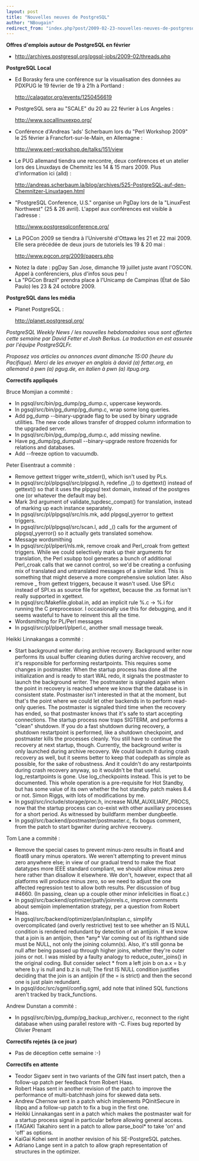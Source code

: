 ```yaml
---
layout: post
title: "Nouvelles neuves de PostgreSQL"
author: "NBougain"
redirect_from: "index.php?post/2009-02-23-nouvelles-neuves-de-postgresql "
---
```




<p><strong>Offres d'emplois autour de PostgreSQL en f&eacute;vrier</strong></p>

<ul>

<li><a target="_blank" href="http://archives.postgresql.org/pgsql-jobs/2009-02/threads.php">http://archives.postgresql.org/pgsql-jobs/2009-02/threads.php</a></li>

</ul>

<p><strong>PostgreSQL Local</strong></p>

<ul>

<li>Ed Borasky fera une conf&eacute;rence sur la visualisation des donn&eacute;es au PDXPUG le 19 f&eacute;vrier de 19 &agrave; 21h &agrave; Portland&nbsp;: 

<a target="_blank" href="http://calagator.org/events/1250456619">http://calagator.org/events/1250456619</a></li>

<li>PostgreSQL sera au "SCALE" du 20 au 22 f&eacute;vrier &agrave; Los Angeles&nbsp;: 

<a target="_blank" href="http://www.socallinuxexpo.org/">http://www.socallinuxexpo.org/</a></li>

<li>Conf&eacute;rence d'Andreas 'ads' Scherbaum lors du "Perl Workshop 2009" le 25 f&eacute;vrier &agrave; Francfort-sur-le-Main, en Allemagne&nbsp;: 

<a target="_blank" href="http://www.perl-workshop.de/talks/151/view">http://www.perl-workshop.de/talks/151/view</a></li>

<li>Le PUG allemand tiendra une rencontre, deux conf&eacute;rences et un atelier lors des Linuxdays de Chemnitz les 14 &amp; 15 mars 2009. Plus d'information ici (alld)&nbsp;: 

<a target="_blank" href="http://andreas.scherbaum.la/blog/archives/525-PostgreSQL-auf-den-Chemnitzer-Linuxtagen.html">http://andreas.scherbaum.la/blog/archives/525-PostgreSQL-auf-den-Chemnitzer-Linuxtagen.html</a></li>

<li>"PostgreSQL Conference, U.S." organise un PgDay lors de la "LinuxFest Northwest" (25 &amp; 26 avril). L'appel aux conf&eacute;rences est visible &agrave; l'adresse&nbsp;: 

<a target="_blank" href="http://www.postgresqlconference.org/">http://www.postgresqlconference.org/</a></li>

<li>La PGCon 2009 se tiendra &agrave; l'Universit&eacute; d'Ottawa les 21 et 22 mai 2009. Elle sera pr&eacute;c&eacute;d&eacute;e de deux jours de tutoriels les 19 &amp; 20 mai&nbsp;: 

<a target="_blank" href="http://www.pgcon.org/2009/papers.php">http://www.pgcon.org/2009/papers.php</a></li>

<li>Notez la date&nbsp;: pgDay San Jose, dimanche 19 juillet juste avant l'OSCON. Appel &agrave; conf&eacute;renciers, plus d'infos sous peu&nbsp;!</li>

<li>La "PGCon Brazil" prendra place &agrave; l'Unicamp de Campinas (&Eacute;tat de S&atilde;o Paulo) les 23 &amp; 24 octobre 2009.</li>

</ul>

<p><strong>PostgreSQL dans les m&eacute;dia</strong></p>

<ul>

<li>Planet PostgreSQL&nbsp;: 

<a target="_blank" href="http://planet.postgresql.org/">http://planet.postgresql.org/</a></li>

</ul>

<p><i>PostgreSQL Weekly News / les nouvelles hebdomadaires vous sont offertes cette semaine par David Fetter et Josh Berkus. La traduction en est assur&eacute;e par l'&eacute;quipe PostgreSQLFr.</i></p>

<p><i>Proposez vos articles ou annonces avant dimanche 15:00 (heure du Pacifique). Merci de les envoyer en anglais &agrave; david (a) fetter.org, en allemand &agrave; pwn (a) pgug.de, en italien &agrave; pwn (a) itpug.org.</i></p>

<p><strong>Correctifs appliqu&eacute;s</strong></p>

<p>Bruce Momjian a commit&eacute;&nbsp;:</p>

<ul>

<li>In pgsql/src/bin/pg_dump/pg_dump.c, uppercase keywords.</li>

<li>In pgsql/src/bin/pg_dump/pg_dump.c, wrap some long queries.</li>

<li>Add pg_dump --binary-upgrade flag to be used by binary upgrade utilities. The new code allows transfer of dropped column information to the upgraded server.</li>

<li>In pgsql/src/bin/pg_dump/pg_dump.c, add missing newline.</li>

<li>Have pg_dump/pg_dumpall --binary-upgrade restore frozenids for relations and databases.</li>

<li>Add --freeze option to vacuumdb.</li>

</ul>

<p>Peter Eisentraut a commit&eacute;&nbsp;:</p>

<ul>

<li>Remove gettext trigger write_stderr(), which isn't used by PLs.</li>

<li>In pgsql/src/pl/plpgsql/src/plpgsql.h, redefine _() to dgettext() instead of gettext() so that it uses the plpgsql text domain, instead of the postgres one (or whatever the default may be).</li>

<li>Mark 3rd argument of validate_tupdesc_compat() for translation, instead of marking up each instance separately.</li>

<li>In pgsql/src/pl/plpgsql/src/nls.mk, add plpgsql_yyerror to gettext triggers.</li>

<li>In pgsql/src/pl/plpgsql/src/scan.l, add _() calls for the argument of plpgsql_yyerror() so it actually gets translated somehow.</li>

<li>Message wordsmithing</li>

<li>In pgsql/src/pl/plperl/nls.mk, remove croak and Perl_croak from gettext triggers. While we could selectively mark up their arguments for translation, the Perl xsubpp tool generates a bunch of additional Perl_croak calls that we cannot control, so we'd be creating a confusing mix of translated and untranslated messages of a similar kind. This is something that might deserve a more comprehensive solution later. Also remove _ from gettext triggers, because it wasn't used. Use SPI.c instead of SPI.xs as source file for xgettext, because the .xs format isn't really supported in xgettext.</li>

<li>In pgsql/src/Makefile.global.in, add an implicit rule %.c -&gt; %.i for running the C preprocessor. I occasionally use this for debugging, and it seems wasteful to have to reinvent this all the time.</li>

<li>Wordsmithing for PL/Perl messages</li>

<li>In pgsql/src/pl/plperl/plperl.c, another small message tweak.</li>

</ul>

<p>Heikki Linnakangas a commit&eacute;&nbsp;:</p>

<ul>

<li>Start background writer during archive recovery. Background writer now performs its usual buffer cleaning duties during archive recovery, and it's responsible for performing restartpoints. This requires some changes in postmaster. When the startup process has done all the initialization and is ready to start WAL redo, it signals the postmaster to launch the background writer. The postmaster is signaled again when the point in recovery is reached where we know that the database is in consistent state. Postmaster isn't interested in that at the moment, but that's the point where we could let other backends in to perform read-only queries. The postmaster is signaled third time when the recovery has ended, so that postmaster knows that it's safe to start accepting connections. The startup process now traps SIGTERM, and performs a "clean" shutdown. If you do a fast shutdown during recovery, a shutdown restartpoint is performed, like a shutdown checkpoint, and postmaster kills the processes cleanly. You still have to continue the recovery at next startup, though. Currently, the background writer is only launched during archive recovery. We could launch it during crash recovery as well, but it seems better to keep that codepath as simple as possible, for the sake of robustness. And it couldn't do any restartpoints during crash recovery anyway, so it wouldn't be that useful. log_restartpoints is gone. Use log_checkpoints instead. This is yet to be documented. This whole operation is a pre-requisite for Hot Standby, but has some value of its own whether the hot standby patch makes 8.4 or not. Simon Riggs, with lots of modifications by me.</li>

<li>In pgsql/src/include/storage/proc.h, increase NUM_AUXILIARY_PROCS, now that the startup process can co-exist with other auxiliary processes for a short period. As witnessed by buildfarm member dungbeetle.</li>

<li>In pgsql/src/backend/postmaster/postmaster.c, fix bogus comment, from the patch to start bgwriter during archive recovery.</li>

</ul>

<p>Tom Lane a commit&eacute;&nbsp;:</p>

<ul>

<li>Remove the special cases to prevent minus-zero results in float4 and float8 unary minus operators. We weren't attempting to prevent minus zero anywhere else; in view of our gradual trend to make the float datatypes more IEEE standard compliant, we should allow minus zero here rather than disallow it elsewhere. We don't, however, expect that all platforms will produce minus zero, so we need to adjust the one affected regression test to allow both results. Per discussion of bug #4660. (In passing, clean up a couple other minor infelicities in float.c.)</li>

<li>In pgsql/src/backend/optimizer/path/joinrels.c, improve comments about semijoin implementation strategy, per a question from Robert Haas.</li>

<li>In pgsql/src/backend/optimizer/plan/initsplan.c, simplify overcomplicated (and overly restrictive) test to see whether an IS NULL condition is rendered redundant by detection of an antijoin. If we know that a join is an antijoin, then *any* Var coming out of its righthand side must be NULL, not only the joining column(s). Also, it's still gonna be null after being passed up through higher joins, whether they're outer joins or not. I was misled by a faulty analogy to reduce_outer_joins() in the original coding. But consider select * from a left join b on a.x = b.y where b.y is null and b.z is null; The first IS NULL condition justifies deciding that the join is an antijoin (if the = is strict) and then the second one is just plain redundant.</li>

<li>In pgsql/doc/src/sgml/config.sgml, add note that inlined SQL functions aren't tracked by track_functions.</li>

</ul>

<p>Andrew Dunstan a commit&eacute;&nbsp;:</p>

<ul>

<li>In pgsql/src/bin/pg_dump/pg_backup_archiver.c, reconnect to the right database when using parallel restore with -C. Fixes bug reported by Olivier Prenant</li>

</ul>

<p><strong>Correctifs rejet&eacute;s (&agrave; ce jour)</strong></p>

<ul>

<li>Pas de d&eacute;ception cette semaine :-)</li>

</ul>

<p><strong>Correctifs en attente</strong></p>

<ul>

<li>Teodor Sigaev sent in two variants of the GIN fast insert patch, then a follow-up patch per feedback from Robert Haas.</li>

<li>Robert Haas sent in another revision of the patch to improve the performance of multi-batchhash joins for skewed data sets.</li>

<li>Andrew Chernow sent in a patch which implements PQinitSecure in libpq and a follow-up patch to fix a bug in the first one.</li>

<li>Heikki Linnakangas sent in a patch which makes the postmaster wait for a startup process signal in particular before allowing general access.</li>

<li>ITAGAKI Takahiro sent in a patch to allow parse_bool* to take 'on' and 'off' as options.</li>

<li>KaiGai Kohei sent in another revision of his SE-PostgreSQL patches.</li>

<li>Adriano Lange sent in a patch to allow graph representation of structures in the optimizer.</li>

</ul>